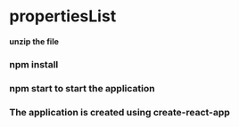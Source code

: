 # propertiesList
#### unzip the file
### npm install
### npm start to start the application
### The application is created using create-react-app
